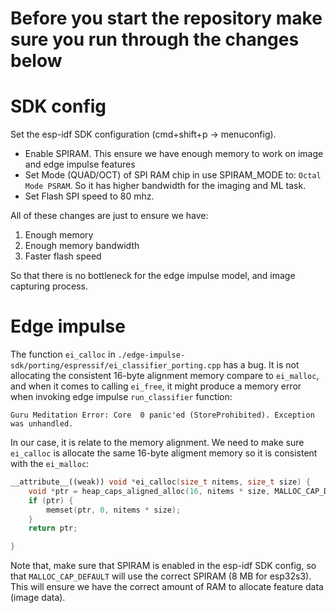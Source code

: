 # Before you start the repository make sure you run through the changes below

# SDK config
Set the esp-idf SDK configuration (cmd+shift+p -> menuconfig).

* Enable SPIRAM. This ensure we have enough memory to work on image and edge impulse features
* Set Mode (QUAD/OCT) of SPI RAM chip in use SPIRAM_MODE to: `Octal Mode PSRAM`. So it has higher bandwidth for the imaging and ML task.
* Set Flash SPI speed to 80 mhz. 

All of these changes are just to ensure we have:

1. Enough memory
2. Enough memory bandwidth
3. Faster flash speed

So that there is no bottleneck for the edge impulse model, and image capturing process.

# Edge impulse
The function `ei_calloc` in `./edge-impulse-sdk/porting/espressif/ei_classifier_porting.cpp` has a bug. It is not allocating the consistent 16-byte alignment memory compare to `ei_malloc`, and when it comes to calling `ei_free`, it might produce a memory error when invoking edge impulse `run_classifier` function:

```
Guru Meditation Error: Core  0 panic'ed (StoreProhibited). Exception was unhandled.
```

In our case, it is relate to the memory alignment. We need to make sure `ei_calloc` is allocate the same 16-byte aligment memory so it is consistent with the `ei_malloc`:

```c++
__attribute__((weak)) void *ei_calloc(size_t nitems, size_t size) {
    void *ptr = heap_caps_aligned_alloc(16, nitems * size, MALLOC_CAP_DEFAULT);
    if (ptr) {
        memset(ptr, 0, nitems * size);
    }
    return ptr;

}
```

Note that, make sure that SPIRAM is enabled in the esp-idf SDK config, so that `MALLOC_CAP_DEFAULT` will use the correct SPIRAM (8 MB for esp32s3). This will ensure we have the correct amount of RAM to allocate feature data (image data).